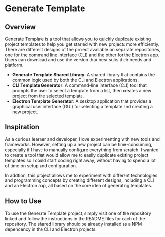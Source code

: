 # Generate Template

## Overview

Generate Template is a tool that allows you to quickly duplicate existing project templates to help you get started with new projects more efficiently. There are different designs of the project available on separate repositories, one for the command line interface (CLI) and the other for the Electron app. Users can download and use the version that best suits their needs and platform.

- **Generate Template Shared Library**: A shared library that contains the common logic used by both the CLI and Electron applications.
- **CLI Template Generator**: A command-line interface (CLI) tool that prompts the user to select a template from a list, then creates a new project from the selected template.
- **Electron Template Generator**: A desktop application that provides a graphical user interface (GUI) for selecting a template and creating a new project.

## Inspiration

As a curious learner and developer, I love experimenting with new tools and frameworks. However, setting up a new project can be time-consuming, especially if I have to manually configure everything from scratch. I wanted to create a tool that would allow me to easily duplicate existing project templates so I could start coding right away, without having to spend a lot of time on setup and configuration.

In addtion, this project allows me to experiment with different technologies and programming concepts by creating different designs, including a CLI and an Electron app, all based on the core idea of generating templates.

## How to Use

To use the Generate Template project, simply visit one of the repository linked and follow the instructions in the README files for each of the repository. The shared library should be already installed as a NPM depencency in the CLI and Electron projects.
